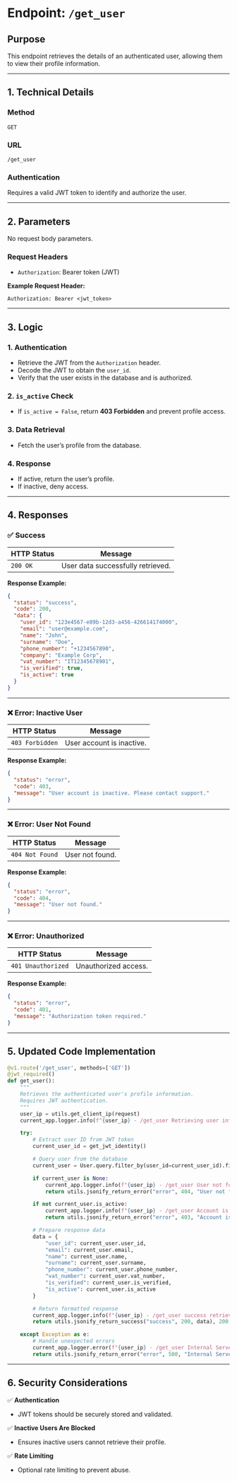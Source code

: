 # **Endpoint: `/get_user`**

## **Purpose**
This endpoint retrieves the details of an authenticated user, allowing them to view their profile information.

---

## **1. Technical Details**

### **Method**
`GET`

### **URL**
`/get_user`

### **Authentication**
Requires a valid JWT token to identify and authorize the user.

---

## **2. Parameters**

No request body parameters.

### **Request Headers**
- `Authorization`: Bearer token (JWT)

**Example Request Header:**
```
Authorization: Bearer <jwt_token>
```

---

## **3. Logic**

### **1. Authentication**
- Retrieve the JWT from the `Authorization` header.
- Decode the JWT to obtain the `user_id`.
- Verify that the user exists in the database and is authorized.

### **2. `is_active` Check**
- If `is_active = False`, return **403 Forbidden** and prevent profile access.

### **3. Data Retrieval**
- Fetch the user’s profile from the database.

### **4. Response**
- If active, return the user’s profile.
- If inactive, deny access.

---

## **4. Responses**

### ✅ **Success**
| **HTTP Status** | **Message**                           |
|-----------------|---------------------------------------|
| `200 OK`        | User data successfully retrieved.     |

**Response Example:**
```json
{
  "status": "success",
  "code": 200,
  "data": {
    "user_id": "123e4567-e89b-12d3-a456-426614174000",
    "email": "user@example.com",
    "name": "John",
    "surname": "Doe",
    "phone_number": "+1234567890",
    "company": "Example Corp",
    "vat_number": "IT12345678901",
    "is_verified": true,
    "is_active": true
  }
}
```

---

### ❌ **Error: Inactive User**
| **HTTP Status** | **Message**                           |
|-----------------|---------------------------------------|
| `403 Forbidden` | User account is inactive.             |

**Response Example:**
```json
{
  "status": "error",
  "code": 403,
  "message": "User account is inactive. Please contact support."
}
```

---

### ❌ **Error: User Not Found**
| **HTTP Status** | **Message**                           |
|-----------------|---------------------------------------|
| `404 Not Found` | User not found.                       |

**Response Example:**
```json
{
  "status": "error",
  "code": 404,
  "message": "User not found."
}
```

---

### ❌ **Error: Unauthorized**
| **HTTP Status** | **Message**                           |
|-----------------|---------------------------------------|
| `401 Unauthorized` | Unauthorized access.               |

**Response Example:**
```json
{
  "status": "error",
  "code": 401,
  "message": "Authorization token required."
}
```

---

## **5. Updated Code Implementation**

```python
@v1.route('/get_user', methods=['GET'])
@jwt_required()
def get_user():
    """
    Retrieves the authenticated user's profile information.
    Requires JWT authentication.
    """
    user_ip = utils.get_client_ip(request)
    current_app.logger.info(f"{user_ip} - /get_user Retrieving user info.")

    try:
        # Extract user ID from JWT token
        current_user_id = get_jwt_identity()

        # Query user from the database
        current_user = User.query.filter_by(user_id=current_user_id).first()

        if current_user is None:
            current_app.logger.info(f"{user_ip} - /get_user User not found")
            return utils.jsonify_return_error("error", 404, "User not found"), 404

        if not current_user.is_active:
            current_app.logger.info(f"{user_ip} - /get_user Account is inactive. Please contact support.")
            return utils.jsonify_return_error("error", 403, "Account is inactive. Please contact support."), 403

        # Prepare response data
        data = {
            "user_id": current_user.user_id,
            "email": current_user.email,
            "name": current_user.name,
            "surname": current_user.surname,
            "phone_number": current_user.phone_number,
            "vat_number": current_user.vat_number,
            "is_verified": current_user.is_verified,
            "is_active": current_user.is_active
        }

        # Return formatted response
        current_app.logger.info(f"{user_ip} - /get_user success retrieving user info")
        return utils.jsonify_return_success("success", 200, data), 200

    except Exception as e:
        # Handle unexpected errors
        current_app.logger.error(f"{user_ip} - /get_user Internal Server Error. {e}")
        return utils.jsonify_return_error("error", 500, "Internal Server Error."), 500
```

---

## **6. Security Considerations**

✅ **Authentication**
   - JWT tokens should be securely stored and validated.

✅ **Inactive Users Are Blocked**
   - Ensures inactive users cannot retrieve their profile.

✅ **Rate Limiting**
   - Optional rate limiting to prevent abuse.

